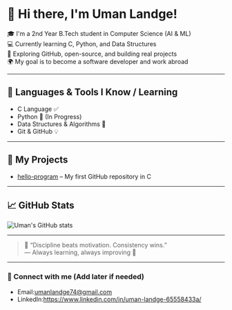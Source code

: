  # 👋 Hi there, I'm Uman Landge!

🎓 I'm a 2nd Year B.Tech student in Computer Science (AI & ML)  
💻 Currently learning C, Python, and Data Structures  
🚀 Exploring GitHub, open-source, and building real projects  
🌍 My goal is to become a software developer and work abroad

---

## 🔧 Languages & Tools I Know / Learning
- C Language ✅
- Python 🐍 (In Progress)
- Data Structures & Algorithms 🧠
- Git & GitHub 💡

---

## 📂 My Projects
- [hello-program](https://github.com/umaan74/hello-program) – My first GitHub repository in C

---

## 📈 GitHub Stats
![Uman's GitHub stats](https://github-readme-stats.vercel.app/api?username=umaan74&show_icons=true&theme=tokyonight)

---

> 💬 “Discipline beats motivation. Consistency wins.”  
> — Always learning, always improving 💪

---

### 🔗 Connect with me (Add later if needed)
- Email:umanlandge74@gmail.com
- LinkedIn:https://www.linkedin.com/in/uman-landge-65558433a/

